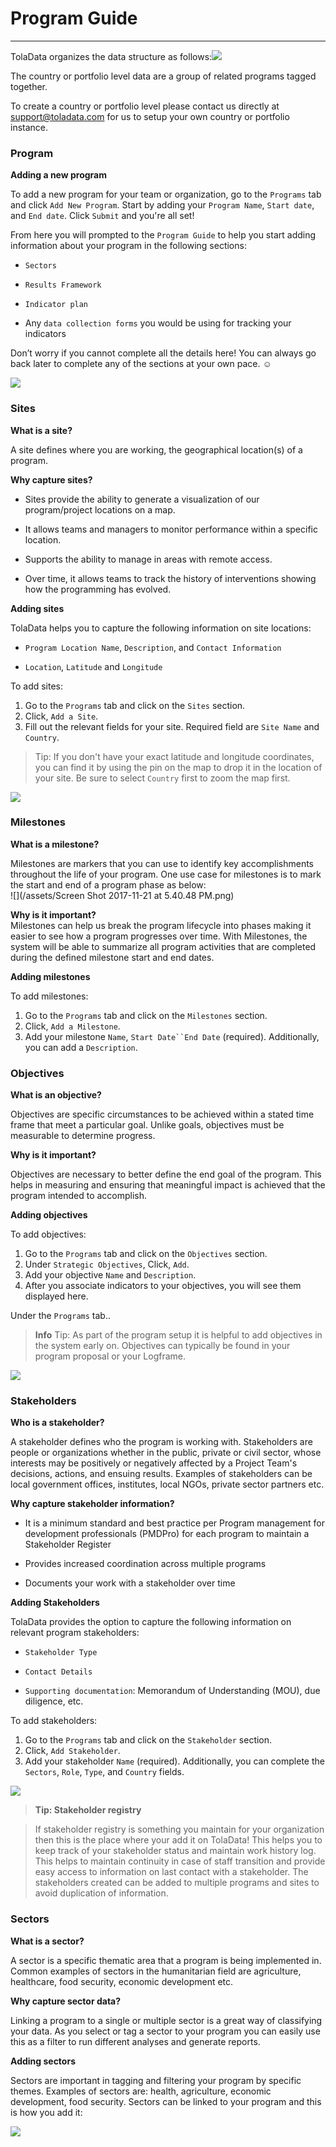 # Program Guide

---

TolaData organizes the data structure as follows:![](https://lh6.googleusercontent.com/bwSILTkbduz5k-J306Xz2yn7YbL5VCYMCSNsrjglnWkfjm8Tt1xwLXlStAH6UYO2IHLB7iE2S8tqMl3YozH6zNJe-To86Tv_oOXXBnG-YSNen6Z_UuLLFBMBax6Xk66ZCBsNYejo)

The country or portfolio level data are a group of related programs tagged together.

To create a country or portfolio level please contact us directly at [support@toladata.com](mailto:support@toladata.com) for us to setup your own country or portfolio instance.

### Program

**Adding a new program**

To add a new program for your team or organization, go to the `Programs` tab and click `Add New Program`. Start by adding your `Program Name`, `Start date`, and `End date`. Click `Submit` and you're all set!

From here you will prompted to the `Program Guide` to help you start adding information about your program in the following sections:

* `Sectors`

* `Results Framework`

* `Indicator plan`

* Any `data collection forms` you would be using for tracking your indicators

Don’t worry if you cannot complete all the details here! You can always go back later to complete any of the sections at your own pace. :relaxed:

![](https://lh6.googleusercontent.com/nwgMBMy9LuyjIRLXt22PYP86kJ71q6ppFq1HNqdnJkowN_TN9TacJ2v0sdCywtF6rf12QMUWb6YKNie9Mq0wk6-HWVNWM_TJGJuQ7iMY44YpGS4Beit6g8_A3fME7IcOc5Mqsbrp)

### Sites

**What is a site?**

A site defines where you are working, the geographical location\(s\) of a program.

**Why capture sites?**

* Sites provide the ability to generate a visualization of our program/project locations on a map.

* It allows teams and managers to monitor performance within a specific location.

* Supports the ability to manage in areas with remote access.

* Over time, it allows teams to track the history of interventions showing how the programming has evolved.

**Adding sites**

TolaData helps you to capture the following information on site locations:

* `Program Location Name`, `Description`, and `Contact Information`

* `Location`, `Latitude` and `Longitude`

To add sites:

1. Go to the `Programs` tab and click on the `Sites` section.
2. Click, `Add a Site`.
3. Fill out the relevant fields for your site. Required field are `Site Name` and `Country`.

> Tip: If you don't have your exact latitude and longitude coordinates, you can find it by using the pin on the map to drop it in the location of your site. Be sure to select `Country` first to zoom the map first.

![](https://lh3.googleusercontent.com/Zv4REHSnJATPJBToNd_4uilBn_HZEfH4Hyr8zI6xEMhmTSH8W4iCoToBdpGeWC2h9w-an8H3dT5QkwcVC1Hc-or9SYn_0-GSPwWv2qyZ3ulRvJ1mRzhOHhEpCMk9EFLu1mzFEK_5)

### Milestones

**What is a milestone?**

Milestones are markers that you can use to identify key accomplishments throughout the life of your program. One use case for milestones is to mark the start and end of a program phase as below:  
![](/assets/Screen Shot 2017-11-21 at 5.40.48 PM.png)

**Why is it important?**  
Milestones can help us break the program lifecycle into phases making it easier to see how a program progresses over time. With Milestones, the system will be able to summarize all program activities that are completed during the defined milestone start and end dates.

**Adding milestones**

To add milestones:

1. Go to the `Programs` tab and click on the `Milestones` section.
2. Click, `Add a Milestone`.
3. Add your milestone `Name`, `Start Date``End Date` (required). Additionally, you can add a `Description`.

### Objectives

**What is an objective?**

Objectives are specific circumstances to be achieved within a stated time frame that meet a particular goal. Unlike goals, objectives must be measurable to determine progress.

**Why is it important?**

Objectives are necessary to better define the end goal of the program. This helps in measuring and ensuring that meaningful impact is achieved that the program intended to accomplish.

**Adding objectives**

To add objectives:

1. Go to the `Programs` tab and click on the `Objectives` section.
2. Under `Strategic Objectives`, Click, `Add`.
3. Add your objective `Name` and `Description`.
4. After you associate indicators to your objectives, you will see them displayed here.

Under the `Programs` tab..

> **Info** Tip: As part of the program setup it is helpful to add objectives in the system early on. Objectives can typically be found in your program proposal or your Logframe.

![](https://lh4.googleusercontent.com/H2nEAyk9U8RAQQ9VA-7rt8nEGfSw0JkRF_iuuwdTgyR0sih3TYe2yu9L6itUxOILAMXdptWvPfuHDsTMyHgjs19enbSpO9z-g1FEuX3FuNqWaka0bEu3lH7qqo_yT0p0846xofJ6)

### **Stakeholders**

**Who is a stakeholder?**

A stakeholder defines who the program is working with. Stakeholders are people or organizations whether in the public, private or civil sector, whose interests may be positively or negatively affected by a Project Team's decisions, actions, and ensuing results. Examples of stakeholders can be local government offices, institutes, local NGOs, private sector partners etc.

**Why capture stakeholder information?**

* It is a minimum standard and best practice per Program management for development professionals \(PMDPro\) for each program to maintain a Stakeholder Register

* Provides increased coordination across multiple programs

* Documents your work with a stakeholder over time

**Adding Stakeholders**

TolaData provides the option to capture the following information on relevant program stakeholders:

* `Stakeholder Type`

* `Contact Details`

* `Supporting documentation`: Memorandum of Understanding \(MOU\), due diligence, etc.

To add stakeholders:

1. Go to the `Programs` tab and click on the `Stakeholder` section.
2. Click, `Add Stakeholder`.
3. Add your stakeholder `Name` (required). Additionally, you can complete the `Sectors`, `Role`, `Type`, and `Country` fields.

![](https://lh4.googleusercontent.com/dzpRUgUg291pH6he-W6mzw5tli9fd0ttl9gj3fOJgyp7qnn39Uy6ne5XGPki5QQTejNXuyswTgtxW1lqNu7ZalmOmocMiV7l8Xg0kt5rxydlvkNukTy65WIRpxes8sxWhm2YMwsU)

> **Tip: Stakeholder registry**

> If stakeholder registry is something you maintain for your organization then this is the place where your add it on TolaData! This helps you to keep track of your stakeholder status and maintain work history log. This helps to maintain continuity in case of staff transition and provide easy access to information on last contact with a stakeholder. The stakeholders created can be added to multiple programs and sites to avoid duplication of information.

### Sectors

**What is a sector?**

A sector is a specific thematic area that a program is being implemented in. Common examples of sectors in the humanitarian field are agriculture, healthcare, food security, economic development etc.

**Why capture sector data?**

Linking a program to a single or multiple sector is a great way of classifying your data. As you select or tag a sector to your program you can easily use this as a filter to run different analyses and generate reports.

**Adding sectors**

Sectors are important in tagging and filtering your program by specific themes. Examples of sectors are: health, agriculture, economic development, food security. Sectors can be linked to your program and this is how you add it:

![](https://lh6.googleusercontent.com/kQqDewbVqBwlWS-ZOjYqvJo4dHzKdSI336F66uOB--4WRJqkl3a5WNVGy_arjzQ6NsvUzZh_wwjze2LEWA6dQjt8gnUTN_ChTeLja9a7iyLdeL_6_nrEwUwhke_dLnCg_LCVez22)

